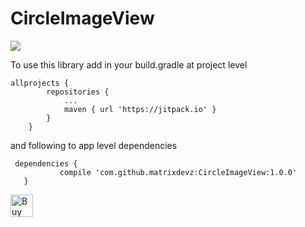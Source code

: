 # CircleImageView

[![](https://jitpack.io/v/matrixdevz/CircleImageView.svg)](https://jitpack.io/#matrixdevz/CircleImageView)



To use this library add in your build.gradle at project level 
```
allprojects {
		repositories {
			...
			maven { url 'https://jitpack.io' }
		}
	}

```
 
 and following to app level dependencies
 ``` 
  dependencies {
	        compile 'com.github.matrixdevz:CircleImageView:1.0.0'
	}
  ```


<a href='https://ko-fi.com/A70429SK' target='_blank'><img height='36' style='border:0px;height:36px;' src='https://az743702.vo.msecnd.net/cdn/kofi1.png?v=0' border='0' alt='Buy Me a Coffee at ko-fi.com' /></a>
